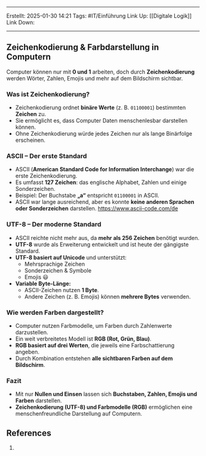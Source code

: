 
--- 
Erstellt: 2025-01-30    14:21 
Tags: #IT/Einführung 
Link Up: [[Digitale Logik]]
Link Down:

--- 
## **Zeichenkodierung & Farbdarstellung in Computern**
Computer können nur mit **0 und 1** arbeiten, doch durch **Zeichenkodierung** werden Wörter, Zahlen, Emojis und mehr auf dem Bildschirm sichtbar.

### **Was ist Zeichenkodierung?**
- Zeichenkodierung ordnet **binäre Werte** (z. B. `01100001`) bestimmten **Zeichen** zu.
- Sie ermöglicht es, dass Computer Daten menschenlesbar darstellen können.
- Ohne Zeichenkodierung würde jedes Zeichen nur als lange Binärfolge erscheinen.

### **ASCII – Der erste Standard**
- ASCII (**American Standard Code for Information Interchange**) war die erste Zeichenkodierung.
- Es umfasst **127 Zeichen**: das englische Alphabet, Zahlen und einige Sonderzeichen.
- Beispiel: Der Buchstabe **„a“** entspricht `01100001` in ASCII.
- ASCII war lange ausreichend, aber es konnte **keine anderen Sprachen oder Sonderzeichen** darstellen.
https://www.ascii-code.com/de

### **UTF-8 – Der moderne Standard**
- ASCII reichte nicht mehr aus, da **mehr als 256 Zeichen** benötigt wurden.
- **UTF-8** wurde als Erweiterung entwickelt und ist heute der gängigste Standard.
- **UTF-8 basiert auf Unicode** und unterstützt:
    - Mehrsprachige Zeichen
    - Sonderzeichen & Symbole
    - Emojis 😃
- **Variable Byte-Länge:**
    - ASCII-Zeichen nutzen **1 Byte**.
    - Andere Zeichen (z. B. Emojis) können **mehrere Bytes** verwenden.

### **Wie werden Farben dargestellt?**
- Computer nutzen Farbmodelle, um Farben durch Zahlenwerte darzustellen.
- Ein weit verbreitetes Modell ist **RGB (Rot, Grün, Blau)**.
- **RGB basiert auf drei Werten**, die jeweils eine Farbschattierung angeben.
- Durch Kombination entstehen **alle sichtbaren Farben auf dem Bildschirm**.

### **Fazit**
- Mit nur **Nullen und Einsen** lassen sich **Buchstaben, Zahlen, Emojis und Farben** darstellen.
- **Zeichenkodierung (UTF-8) und Farbmodelle (RGB)** ermöglichen eine menschenfreundliche Darstellung auf Computern.

## References
1. 

